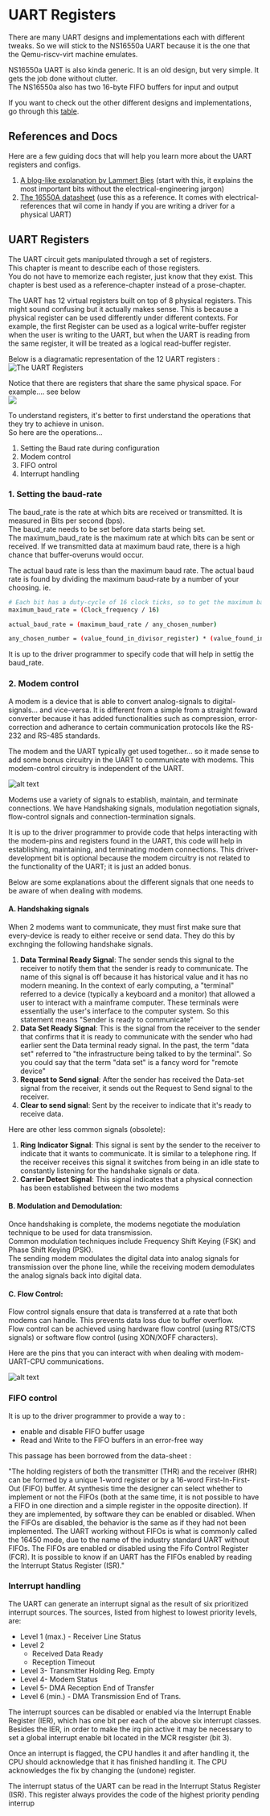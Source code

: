 # UART Registers  

There are many UART designs and implementations each with different tweaks. So we will stick to the NS16550a UART because it is the one that the Qemu-riscv-virt machine emulates.  

NS16550a UART is also kinda generic. It is an old design, but very simple. It gets the job done without clutter.  
The NS16550a also has two 16-byte FIFO buffers for input and output  

If you want to check out the other different designs and implementations, go through this [table][other_uart_designs_and_implementations].  

## References and Docs
Here are a few guiding docs that will help you learn more about the UART registers and configs.  
1. [A blog-like explanation by Lammert Bies][simple-uart-blog] (start with this, it explains the most important bits without the electrical-engineering jargon)
2. [The 16550A datasheet][the-16550A-datasheet] (use this as a reference. It comes with electrical-references that wil come in handy if you are writing a driver for a physical UART)


## UART Registers
The UART circuit gets manipulated through a set of registers.  
This chapter is meant to describe each of those registers.  
You do not have to memorize each register, just know that they exist. This chapter is best used as a reference-chapter instead of a prose-chapter.  

The UART has 12 virtual registers built on top of 8 physical registers. This might sound confusing but it actually makes sense. This is because a physical register can be used differently under different contexts. For example, the first Register can be used as a logical write-buffer register when the user is writing to the UART, but when the UART is reading from the same register, it will be treated as a logical read-buffer register.  

Below is a diagramatic representation of the 12 UART registers :    
![The UART Registers](./img/UART%20registers%20official%20DOCS.png)  


Notice that there are registers that share the same physical space. For example.... see below   
![](./img/UART_registers_expreted.png)  

To understand registers, it's better to first understand the operations that they try to achieve in unison.  
So here are the operations...
1. Setting the Baud rate during configuration
2. Modem control
3. FIFO ontrol
4. Interrupt handling

### 1. Setting the baud-rate
The baud_rate is the rate at which bits are received or transmitted. It is measured in Bits per second (bps).  
The baud_rate needs to be set before data starts being set.  
The maximum_baud_rate is the maximum rate at which bits can be sent or received. If we transmitted data at maximum baud rate, there is a high chance that buffer-overuns would occur.  

The actual baud rate is less than the maximum baud rate. The actual baud rate is found by dividing the maximum baud-rate by a number of your choosing. ie.  
```bash
# Each bit has a duty-cycle of 16 clock ticks, so to get the maximum baud rate... we do...
maximum_baud_rate = (Clock_frequency / 16) 

actual_baud_rate = (maximum_baud_rate / any_chosen_number)  

any_chosen_number = (value_found_in_divisor_register) * (value_found_in_prescaler_register)
```  

It is up to the driver programmer to specify code that will help in settig the baud_rate.  


### 2. Modem control
A modem is a device that is able to convert analog-signals to digital-signals... and vice-versa. It is different from a simple from a straight foward converter because it has added functionalities such as compression, error-correction and adherance to certain communication protocols like the RS-232 and RS-485 standards.  

The modem and the UART typically get used together... so it made sense to add some bonus circuitry in the UART to communicate with modems. This modem-control circuitry is independent of the UART.  

![alt text](img/uart_modem_relation.png)  

Modems use a variety of signals to establish, maintain, and terminate connections. We have Handshaking signals, modulation negotiation signals, flow-control signals and connection-termination signals.  

It is up to the driver programmer to provide code that helps interacting with the modem-pins and registers found in the UART, this code will help in establishing, maintaining, and terminating  modem connections. This driver-development bit is optional because the modem circuitry is not related to the functionality of the UART; it is just an added bonus.  

Below are some explanations about the different signals that one needs to be aware of when dealing with modems.  

#### A. Handshaking signals
When 2 modems want to communicate, they must first make sure that every-device is ready to either receive or send data. They do this by exchnging the following handshake signals.  
1. **Data Terminal Ready Signal**: The sender sends this signal to the receiver to notify them that the sender is ready to communicate. The name of this signal is off because it has historical value and it has no modern meaning. In the context of early computing, a "terminal" referred to a device (typically a keyboard and a monitor) that allowed a user to interact with a mainframe computer. These terminals were essentially the user's interface to the computer system. So this statement means "Sender is ready to communicate"
2. **Data Set Ready Signal**: This is the signal from the receiver to the sender that confirms that it is ready to communicate with the sender who had earlier sent the Data terminal ready signal. In the past, the term "data set" referred to "the infrastructure being talked to by the terminal". So you could say that the term "data set" is a fancy word for "remote device"
3. **Request to Send signal**: After the sender has received the Data-set signal from the receiver, it sends out the Request to Send signal to the receiver.  
4. **Clear to send signal**: Sent by the receiver to indicate that it's ready to receive data.

Here are other less common signals (obsolete):  
   1. **Ring Indicator Signal**: This signal is sent by the sender to the receiver to indicate that it wants to communicate. It is similar to a telephone ring. If the receiver receives this signal it switches from being in an idle state to constantly listening for the handshake signals or data.  
   2. **Carrier Detect Signal**: This signal indicates that a physical connection has been established between the two modems 


#### B. Modulation and Demodulation:

Once handshaking is complete, the modems negotiate the modulation technique to be used for data transmission.  
Common modulation techniques include Frequency Shift Keying (FSK) and Phase Shift Keying (PSK).  
The sending modem modulates the digital data into analog signals for transmission over the phone line, while the receiving modem demodulates the analog signals back into digital data.  

#### C.  Flow Control:

Flow control signals ensure that data is transferred at a rate that both modems can handle. This prevents data loss due to buffer overflow.  
Flow control can be achieved using hardware flow control (using RTS/CTS signals) or software flow control (using XON/XOFF characters).

Here are the pins that you can interact with when dealing with modem-UART-CPU communications.  

![alt text](img/UART_schematic_diagram_modem_pins_highlighted.png)  




### FIFO control  
It is up to the driver programmer to provide a way to :  
- enable and disable FIFO buffer usage
- Read and Write to the FIFO buffers in an error-free way

This passage has been borrowed from the data-sheet : 

"The holding registers of both the transmitter (THR) and the receiver (RHR) can be formed by a unique 1-word register or by a 16-word First-In-First-Out (FIFO) buffer. At synthesis time the designer can select whether to implement or not the FIFOs (both at the same time, it is not possible to have a FIFO in one direction and a simple register in the opposite direction). If they are implemented, by software they can be enabled or disabled. When the FIFOs are disabled, the behavior is the same as if they had not been implemented. The UART working without FIFOs is what is commonly called the 16450 mode, due to the name of the industry standard UART without FIFOs. The FIFOs are enabled or disabled using the Fifo Control Register (FCR). It is possible to know if an UART has the FIFOs enabled by reading the Interrupt Status Register (ISR)."  


### Interrupt handling

The UART can generate an interrupt signal as the result of six prioritized interrupt sources. The sources, listed from highest to lowest priority levels, are:  
- Level 1 (max.) - Receiver Line Status
- Level 2
  - Received Data Ready
  - Reception Timeout
- Level 3- Transmitter Holding Reg. Empty
- Level 4- Modem Status
- Level 5- DMA Reception End of Transfer
- Level 6 (min.) - DMA Transmission End of Trans.

The interrupt sources can be disabled or enabled via the Interrupt Enable Register (IER), which has one bit per each of the above six interrupt classes. Besides the IER, in order to make the irq pin active it may be necessary to set a global interrupt enable bit located in the MCR resgister (bit 3).

Once an interrupt is flagged, the CPU handles it and after handling it, the CPU should acknowledge that it has finished handling it. The CPU acknowledges the fix by changing the (undone) register.  

The interrupt status of the UART can be read in the Interrupt Status Register (ISR). This register always provides the code of the highest priority pending interrup


<!-- The software that interacts with the UART 16550A can...
1. Adjust the speed of both the receiver and transmitter
2. Configure character width
3. Configure data-frame format
4. Activate both the transmitter-buffer and receiver-buffer
5. Set the 16-byte buffers to either FIFO or non_FIFO -->


<!-- There are two 16-byte buffers that come with the circuitry. These buffers are not part of the control registers. They are also NOT part of the data-buffer register(which is only one-byte long). They are independent physical buffers that can be activated or deactiated by the software during the initial configuration of the UART.   -->



[other_uart_designs_and_implementations]: https://en.wikipedia.org/wiki/Universal_asynchronous_receiver-transmitter#UART_models  
[simple-uart-blog]: https://www.lammertbies.nl/comm/info/serial-uart  
[the-16550A-datasheet]: http://caro.su/msx/ocm_de1/16550.pdf

